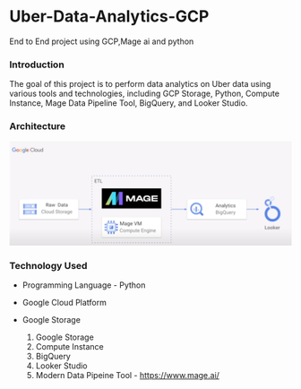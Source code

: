 # Uber-Data-Analytics-GCP
End to End project using GCP,Mage ai and python

### Introduction

The goal of this project is to perform data analytics on Uber data using various tools and technologies, including GCP Storage, Python, Compute Instance, Mage Data Pipeline Tool, BigQuery, and Looker Studio.

### Architecture

![My Image](https://github.com/ansel9618/Uber-Data-Analytics-GCP/blob/main/Project_Architecture.png)

### Technology Used

* Programming Language - Python
* Google Cloud Platform

* Google Storage
  1. Google Storage
  2. Compute Instance
  3. BigQuery
  4. Looker Studio
  5. Modern Data Pipeine Tool - https://www.mage.ai/
